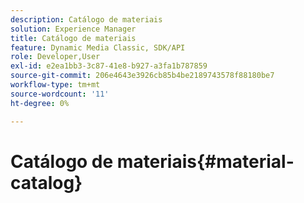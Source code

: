 ```yaml
---
description: Catálogo de materiais
solution: Experience Manager
title: Catálogo de materiais
feature: Dynamic Media Classic, SDK/API
role: Developer,User
exl-id: e2ea1bb3-3c87-41e8-b927-a3fa1b787859
source-git-commit: 206e4643e3926cb85b4be2189743578f88180be7
workflow-type: tm+mt
source-wordcount: '11'
ht-degree: 0%

---
```


# Catálogo de materiais{#material-catalog}
